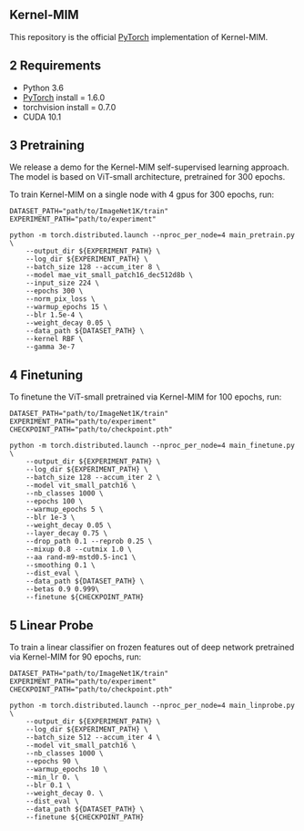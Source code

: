 ## Kernel-MIM
This repository is the official [PyTorch](http://pytorch.org) implementation of Kernel-MIM.

## 2 Requirements
- Python 3.6
- [PyTorch](http://pytorch.org) install = 1.6.0
- torchvision install = 0.7.0
- CUDA 10.1

## 3 Pretraining
We release a demo for the Kernel-MIM self-supervised learning approach. The model is based on ViT-small architecture, pretrained for 300 epochs.

To train Kernel-MIM on a single node with 4 gpus for 300 epochs, run:
```
DATASET_PATH="path/to/ImageNet1K/train"
EXPERIMENT_PATH="path/to/experiment"

python -m torch.distributed.launch --nproc_per_node=4 main_pretrain.py \
    --output_dir ${EXPERIMENT_PATH} \
    --log_dir ${EXPERIMENT_PATH} \
    --batch_size 128 --accum_iter 8 \
    --model mae_vit_small_patch16_dec512d8b \
    --input_size 224 \
    --epochs 300 \
    --norm_pix_loss \
    --warmup_epochs 15 \
    --blr 1.5e-4 \
    --weight_decay 0.05 \
    --data_path ${DATASET_PATH} \
    --kernel RBF \
    --gamma 3e-7 
```

## 4 Finetuning
To finetune the ViT-small pretrained via Kernel-MIM for 100 epochs, run:
```
DATASET_PATH="path/to/ImageNet1K/train"
EXPERIMENT_PATH="path/to/experiment"
CHECKPOINT_PATH="path/to/checkpoint.pth"

python -m torch.distributed.launch --nproc_per_node=4 main_finetune.py \
    --output_dir ${EXPERIMENT_PATH} \
    --log_dir ${EXPERIMENT_PATH} \
    --batch_size 128 --accum_iter 2 \
    --model vit_small_patch16 \
    --nb_classes 1000 \
    --epochs 100 \
    --warmup_epochs 5 \
    --blr 1e-3 \
    --weight_decay 0.05 \
    --layer_decay 0.75 \
    --drop_path 0.1 --reprob 0.25 \
    --mixup 0.8 --cutmix 1.0 \
    --aa rand-m9-mstd0.5-inc1 \
    --smoothing 0.1 \
    --dist_eval \
    --data_path ${DATASET_PATH} \
    --betas 0.9 0.999\
    --finetune ${CHECKPOINT_PATH}
```

## 5 Linear Probe
To train a linear classifier on frozen features out of deep network pretrained via Kernel-MIM for 90 epochs, run:
```
DATASET_PATH="path/to/ImageNet1K/train"
EXPERIMENT_PATH="path/to/experiment"
CHECKPOINT_PATH="path/to/checkpoint.pth"

python -m torch.distributed.launch --nproc_per_node=4 main_linprobe.py \
    --output_dir ${EXPERIMENT_PATH} \
    --log_dir ${EXPERIMENT_PATH} \
    --batch_size 512 --accum_iter 4 \
    --model vit_small_patch16 \
    --nb_classes 1000 \
    --epochs 90 \
    --warmup_epochs 10 \
    --min_lr 0. \
    --blr 0.1 \
    --weight_decay 0. \
    --dist_eval \
    --data_path ${DATASET_PATH} \
    --finetune ${CHECKPOINT_PATH}
```